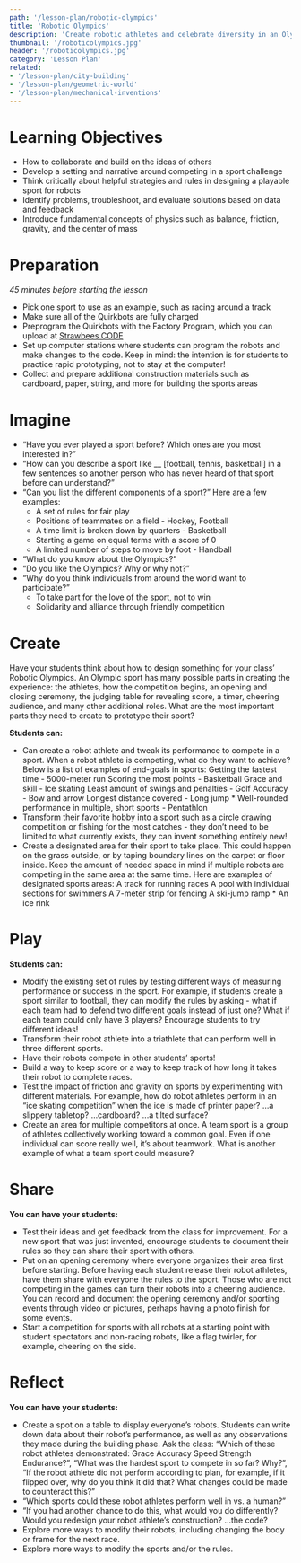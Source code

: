 ```yaml
---
path: '/lesson-plan/robotic-olympics'
title: 'Robotic Olympics'
description: 'Create robotic athletes and celebrate diversity in an Olympic event!'
thumbnail: '/roboticolympics.jpg'
header: '/roboticolympics.jpg'
category: 'Lesson Plan'
related:
- '/lesson-plan/city-building'
- '/lesson-plan/geometric-world'
- '/lesson-plan/mechanical-inventions'
---
```


# Learning Objectives

* How to collaborate and build on the ideas of others
* Develop a setting and narrative around competing in a sport challenge
* Think critically about helpful strategies and rules in designing a playable sport for robots
* Identify problems, troubleshoot, and evaluate solutions based on data and feedback
* Introduce fundamental concepts of physics such as balance, friction, gravity, and the center of mass

# Preparation

*45 minutes before starting the lesson*

* Pick one sport to use as an example, such as racing around a track
* Make sure all of the Quirkbots are fully charged
* Preprogram the Quirkbots with the Factory Program, which you can upload at [Strawbees CODE](https://code.strawbees.com)
* Set up computer stations where students can program the robots and make changes to the code. Keep in mind: the intention is for students to practice rapid prototyping, not to stay at the computer!
* Collect and prepare additional construction materials such as cardboard, paper, string, and more for building the sports areas

# Imagine

* “Have you ever played a sport before? Which ones are you most interested in?”
* “How can you describe a sport like __ [football, tennis, basketball] in a few sentences so another person who has never heard of that sport before can understand?”
* “Can you list the different components of a sport?” Here are a few examples:
  * A set of rules for fair play
  * Positions of teammates on a field - Hockey, Football
  * A time limit is broken down by quarters - Basketball
  * Starting a game on equal terms with a score of 0
  * A limited number of steps to move by foot - Handball
* “What do you know about the Olympics?”
* “Do you like the Olympics? Why or why not?”
* “Why do you think individuals from around the world want to participate?”
  * To take part for the love of the sport, not to win
  * Solidarity and alliance through friendly competition

# Create

Have your students think about how to design something for your class’ Robotic Olympics. An Olympic sport has many possible parts in creating the experience: the athletes, how the competition begins, an opening and closing ceremony, the judging table for revealing score, a timer, cheering audience, and many other additional roles. What are the most important parts they need to create to prototype their sport?

<section component="thumbnails">
<section component="thumbnail" title="Create a Robot Racer" description="Build a robot that walks and then try to make it run." image="/robotracer.jpg" path="/activity/create-a-robot-racer"></section>
<section component="thumbnail" title="Build a Robotic Crane with Quirkbot" description="Use Quirkbot to automate the mechanical movements of a crane." image="/roboticcranequirkbot.jpg" path="/activity/build-a-robotic-crane-quirkbot"></section>
</section>

**Students can:**

* Can create a robot athlete and tweak its performance to compete in a sport. When a robot athlete is competing, what do they want to achieve? Below is a list of examples of end-goals in sports: Getting the fastest time - 5000-meter run Scoring the most points - Basketball Grace and skill - Ice skating Least amount of swings and penalties - Golf Accuracy - Bow and arrow Longest distance covered - Long jump * Well-rounded performance in multiple, short sports - Pentathlon
* Transform their favorite hobby into a sport such as a circle drawing competition or fishing for the most catches - they don’t need to be limited to what currently exists, they can invent something entirely new!
* Create a designated area for their sport to take place. This could happen on the grass outside, or by taping boundary lines on the carpet or floor inside. Keep the amount of needed space in mind if multiple robots are competing in the same area at the same time. Here are examples of designated sports areas: A track for running races A pool with individual sections for swimmers A 7-meter strip for fencing A ski-jump ramp * An ice rink

# Play

**Students can:**

* Modify the existing set of rules by testing different ways of measuring performance or success in the sport. For example, if students create a sport similar to football, they can modify the rules by asking - what if each team had to defend two different goals instead of just one? What if each team could only have 3 players? Encourage students to try different ideas!
* Transform their robot athlete into a triathlete that can perform well in three different sports.
* Have their robots compete in other students’ sports!
* Build a way to keep score or a way to keep track of how long it takes their robot to complete races.
* Test the impact of friction and gravity on sports by experimenting with different materials. For example, how do robot athletes perform in an “ice skating competition” when the ice is made of printer paper? ...a slippery tabletop? ...cardboard? ...a tilted surface?
* Create an area for multiple competitors at once. A team sport is a group of athletes collectively working toward a common goal. Even if one individual can score really well, it’s about teamwork. What is another example of what a team sport could measure?

# Share

**You can have your students:**

* Test their ideas and get feedback from the class for improvement. For a new sport that was just invented, encourage students to document their rules so they can share their sport with others.
* Put on an opening ceremony where everyone organizes their area first before starting. Before having each student release their robot athletes, have them share with everyone the rules to the sport. Those who are not competing in the games can turn their robots into a cheering audience. You can record and document the opening ceremony and/or sporting events through video or pictures, perhaps having a photo finish for some events.
* Start a competition for sports with all robots at a starting point with student spectators and non-racing robots, like a flag twirler, for example, cheering on the side.

# Reflect

**You can have your students:**

* Create a spot on a table to display everyone’s robots. Students can write down data about their robot’s performance, as well as any observations they made during the building phase. Ask the class: “Which of these robot athletes demonstrated: Grace Accuracy Speed Strength Endurance?”, “What was the hardest sport to compete in so far? Why?”, “If the robot athlete did not perform according to plan, for example, if it flipped over, why do you think it did that? What changes could be made to counteract this?”
* “Which sports could these robot athletes perform well in vs. a human?”
* “If you had another chance to do this, what would you do differently? Would you redesign your robot athlete’s construction? ...the code?
* Explore more ways to modify their robots, including changing the body or frame for the next race.
* Explore more ways to modify the sports and/or the rules.
